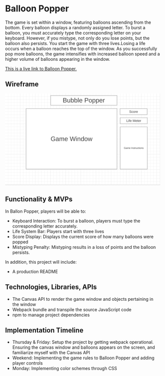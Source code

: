 # Balloon Popper  
  
The game is set within a window, featuring balloons ascending from the bottom. Every balloon displays a randomly assigned letter. To burst a balloon, you must accurately type the corresponding letter on your keyboard. However, if you mistype, not only do you lose points, but the balloon also persists. You start the game with three lives.Losing a life occurs when a balloon reaches the top of the window. As you successfully pop more balloons, the game intensifies with increased balloon speed and a higher volume of balloons appearing in the window.

[This is a live link to Balloon Popper.](https://mujahed-a1i.github.io/Balloon-Popper)
  
## Wireframe  
![Wireframe](assets/wireframe.png)

## Functionality & MVPs  
In Ballon Popper, players will be able to:  

- Keyboard Interaction: To burst a balloon, players must type the corresponding letter accurately.  
- Life System Bar: Players start with three lives
- Score Display: Displays the current score of how many balloons were popped
- Mistyping Penalty: Mistyping results in a loss of points and the balloon persists.

In addition, this project will include:  
- A production README

  
## Technologies, Libraries, APIs
- The Canvas API to render the game window and objects pertaining in the window
- Webpack bundle and transpile the source JavaScript code
- npm to manage project dependencies

## Implementation Timeline  
- Thursday & Friday: Setup the project by getting webpack operational. Ensuring the canvas window and balloons appears on the screen, and familiarize myself with the Canvas API
- Weekend: Implementing the game rules to Balloon Popper and adding player controls
- Monday: Implementing color schemes through CSS








